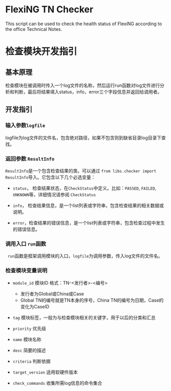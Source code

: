 FlexiNG TN Checker
========================

This script can be used to check the health status of FlexiNG according to the office Technical Notes.


# 检查模块开发指引

## 基本原理
检查模块在被调用时传入一个log文件的名称，然后运行run函数对log文件进行分析和判断，最后将结果填入status，info，error三个字段信息并返回给调用者。

## 开发指引
### 输入参数`logfile`
 logfile为log文件的文件名，包含绝对路径，如果不包含则到缺省目录log目录下查找。

### 返回参数 `ResultInfo`
 `ResultInfo`是一个包含检查结果的类。可以通过 `from libs.checker import ResultInfo`导入。它包含以下几个必选变量：

 * `status`， 检查结果状态，在`CheckStatus`中定义。比如：`PASSED`, `FAILED`, `UNKNOWN`等，详细情况请参阅 `CheckStatus`
 
 * `info`， 检查结果信息，是一个list列表或字符串，包含检查结果的相关数据或说明。
 
 * `error`，检查结果的错误信息，是一个list列表或字符串，包含检查过程中发生的错误信息。

### 调用入口 `run`函数

` run`函数是框架调用模块的入口，`logfile`为调用参数，传入log文件的文件名。

### 检查模块变量说明

* `module_id` 模块ID
   格式：TN-<发行者>-<编号>
  
  - 发行者为Global或China或Case
  - Global TN的编号就是TN本身的序号，China TN的编号为日期，Case的变化为CaseID

* `tag` 模块标签，一般为与检查模块相关的关键字，用于以后的分类和汇总

* `priority` 优先级

* `name` 模块名称

* `desc` 简要的描述

* `criteria` 判断依据

* `target_version` 适用软硬件版本

* `check_commands`  收集所需log信息的命令集合


